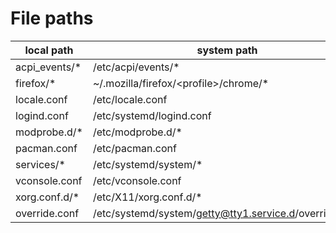 # File paths

| local path    | system path                                            |
| ---           | ---                                                    |
| acpi_events/* | /etc/acpi/events/*                                     |
| firefox/*     | ~/.mozilla/firefox/\<profile\>/chrome/*                |
| locale.conf   | /etc/locale.conf                                       |
| logind.conf   | /etc/systemd/logind.conf                               |
| modprobe.d/*  | /etc/modprobe.d/*                                      |
| pacman.conf   | /etc/pacman.conf                                       |
| services/*    | /etc/systemd/system/*                                  |
| vconsole.conf | /etc/vconsole.conf                                     |
| xorg.conf.d/* | /etc/X11/xorg.conf.d/*                                 |
| override.conf | /etc/systemd/system/getty@tty1.service.d/override.conf |
